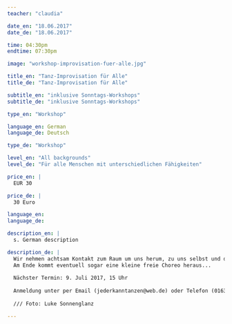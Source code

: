 ```yaml
---
teacher: "claudia"

date_en: "18.06.2017"
date_de: "18.06.2017"

time: 04:30pm
endtime: 07:30pm

image: "workshop-improvisation-fuer-alle.jpg"

title_en: "Tanz-Improvisation für Alle"
title_de: "Tanz-Improvisation für Alle"

subtitle_en: "inklusive Sonntags-Workshops"
subtitle_de: "inklusive Sonntags-Workshops"

type_en: "Workshop"

language_en: German
language_de: Deutsch

type_de: "Workshop"

level_en: "All backgrounds"
level_de: "Für alle Menschen mit unterschiedlichen Fähigkeiten"

price_en: |
  EUR 30

price_de: |
  30 Euro

language_en:
language_de:

description_en: |  
  s. German description

description_de: |
  Wir nehmen achtsam Kontakt zum Raum um uns herum, zu uns selbst und den Anderen auf und probieren in diesem geschützten Rahmen spielerisch und mit Spaß aus, welche Bewegungen mit uns selbst und den Anderen möglich sind. 
  Am Ende kommt eventuell sogar eine kleine freie Choreo heraus...
  
  Nächster Termin: 9. Juli 2017, 15 Uhr
  
  Anmeldung unter per Email (jederkanntanzen@web.de) oder Telefon (0163-4016293). 
  
  /// Foto: Luke Sonnenglanz

---
```

